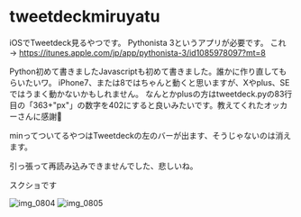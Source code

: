 # tweetdeckmiruyatu
iOSでTweetdeck見るやつです。
Pythonista 3というアプリが必要です。
これ→ https://itunes.apple.com/jp/app/pythonista-3/id1085978097?mt=8

Python初めて書きましたJavascriptも初めて書きました。誰かに作り直してもらいたいワ。
 iPhone7、または8ではちゃんと動くと思いますが、Xやplus、SEではうまく動かないかもしれません。
 なんとかplusの方はtweetdeck.pyの83行目の「363+"px"」の数字を402にすると良いみたいです。教えてくれたオッカーさんに感謝🙏

minってついてるやつはTweetdeckの左のバーが出ます、そうじゃないのは消えます。

引っ張って再読み込みできませんでした、悲しいね。

スクショです

![img_0804](https://user-images.githubusercontent.com/15945113/44958906-d52bd000-af21-11e8-9e68-23f26d150ac1.png)
![img_0805](https://user-images.githubusercontent.com/15945113/44958907-da891a80-af21-11e8-9fcc-ff14f4b917b2.png)
